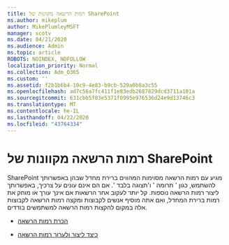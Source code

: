 ```yaml
---
title: רמות הרשאה מקוונות של SharePoint
ms.author: mikeplum
author: MikePlumleyMSFT
manager: scotv
ms.date: 04/21/2020
ms.audience: Admin
ms.topic: article
ROBOTS: NOINDEX, NOFOLLOW
localization_priority: Normal
ms.collection: Adm_O365
ms.custom: ''
ms.assetid: f2b1b6b4-10c9-4e83-b9cb-529a0b8a3c55
ms.openlocfilehash: ad7c56a7fc411f1e83edb2687829dcd3711a101a
ms.sourcegitcommit: 631cbb5f03e5371f0995e976536d24e9d13746c3
ms.translationtype: MT
ms.contentlocale: he-IL
ms.lasthandoff: 04/22/2020
ms.locfileid: "43764334"
---
```

# <a name="sharepoint-online-permission-levels"></a>רמות הרשאה מקוונות של SharePoint

SharePoint מגיע עם רמות הרשאה מסוימות המהווים ברירת מחדל שבהן באפשרותך להשתמש, כגון ' תרומה ' ו'תצוגה בלבד '. אם הם אינם עונים על צרכיך, באפשרותך ליצור רמות הרשאה נוספות. קל יותר לעקוב אחר הרשאות אם אינך עורך או מוחק את רמות ברירת המחדל, ואם אתה מוסיף אנשים לקבוצות ומקצה רמות הרשאה לקבוצות אלה במקום להקצות רמות הרשאה למשתמשים בודדים.
  
- [הכרת רמות הרשאה](https://go.microsoft.com/fwlink/?linkid=867071)
    
- [כיצד ליצור ולערוך רמות הרשאה](https://go.microsoft.com/fwlink/?linkid=867072)
    

